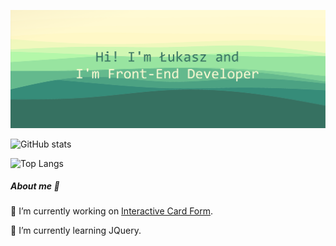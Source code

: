 ![Hi! I'm Łukasz and I'm Front-End Developer](banner.png)

![GitHub stats](https://github-readme-stats.vercel.app/api?username=lukasz-stepien-dev&theme=gruvbox_light&show_icons=true)

![Top Langs](https://github-readme-stats.vercel.app/api/top-langs/?username=lukasz-stepien-dev&theme=gruvbox_light&show_icons=true)

##### **About me** 👀

🔭 I’m currently working on [Interactive Card Form](https://github.com/lukasz-stepien-dev/Interactive-Card-Form).

🌱 I’m currently learning JQuery.

<!--
**lukasz-stepien-dev/lukasz-stepien-dev** is a ✨ _special_ ✨ repository because its `README.md` (this file) appears on your GitHub profile.

Here are some ideas to get you started:


- 👯 I’m looking to collaborate on ...
- 🤔 I’m looking for help with finding great books.
- 💬 Are you have a question? You can ask me [here](https://github.com/lukasz-stepien-dev/lukasz-stepien-dev/issues).
- 📫 How to reach me: ...
- 😄 Pronouns: ...
- ⚡ Fun fact: ...
-->
